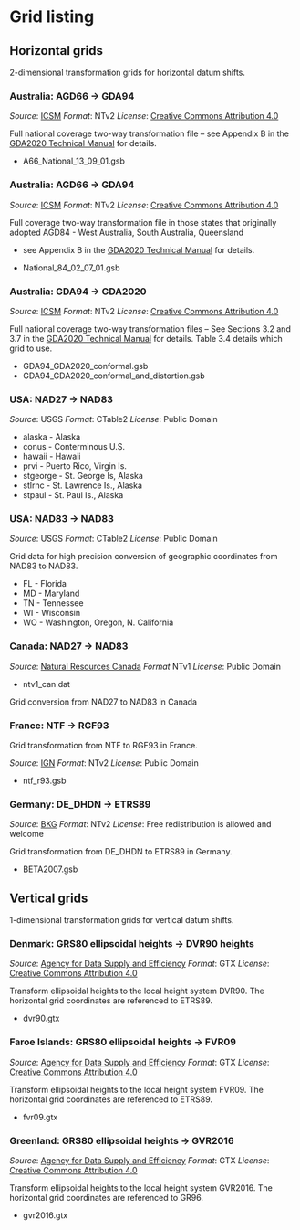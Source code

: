 # Grid listing

## Horizontal grids

2-dimensional transformation grids for horizontal datum shifts.

### Australia: AGD66 -> GDA94

*Source*: [ICSM](https://github.com/icsm-au/transformation_grids)
*Format*: NTv2
*License*: [Creative Commons Attribution 4.0]((https://creativecommons.org/licenses/by/4.0/))

Full national coverage two-way transformation file – see Appendix B
in the [GDA2020 Technical Manual](http://www.icsm.gov.au/gda/tech.html) for details.

* A66_National_13_09_01.gsb

### Australia: AGD66 -> GDA94

*Source*: [ICSM](https://github.com/icsm-au/transformation_grids)
*Format*: NTv2
*License*: [Creative Commons Attribution 4.0](https://creativecommons.org/licenses/by/4.0/)

Full coverage two-way transformation file in those states that
originally adopted AGD84 - West Australia, South Australia, Queensland
- see Appendix B in the [GDA2020 Technical Manual](http://www.icsm.gov.au/gda/tech.html)
for details.

* National_84_02_07_01.gsb

### Australia: GDA94 -> GDA2020

*Source*: [ICSM](https://github.com/icsm-au/transformation_grids)
*Format*: NTv2
*License*: [Creative Commons Attribution 4.0](https://creativecommons.org/licenses/by/4.0/)

Full national coverage two-way transformation files – See Sections 3.2
and 3.7 in the [GDA2020 Technical Manual](http://www.icsm.gov.au/gda/tech.html) for details.
Table 3.4 details which grid to use.

* GDA94_GDA2020_conformal.gsb
* GDA94_GDA2020_conformal_and_distortion.gsb

### USA: NAD27 -> NAD83

*Source*: USGS
*Format*: CTable2
*License*: Public Domain

* alaska - Alaska
* conus - Conterminous U.S.
* hawaii - Hawaii
* prvi - Puerto Rico, Virgin Is.
* stgeorge - St. George Is, Alaska
* stlrnc - St. Lawrence Is., Alaska
* stpaul - St. Paul Is., Alaska

### USA: NAD83 -> NAD83

*Source*: USGS
*Format*: CTable2
*License*: Public Domain

Grid data for high precision conversion of geographic coordinates from
NAD83 to NAD83.

* FL - Florida
* MD -  Maryland
* TN - Tennessee
* WI - Wisconsin
* WO - Washington, Oregon, N. California

### Canada: NAD27 -> NAD83

*Source*: [Natural Resources Canada](http://www.nrcan.gc.ca/earth-sciences/geomatics/geodetic-reference-systems/18766)
*Format* NTv1
*License*: Public Domain
* ntv1_can.dat

Grid conversion from NAD27 to NAD83 in Canada

### France: NTF -> RGF93

Grid transformation from NTF to RGF93 in France.

*Source*: [IGN](http://www.ign.fr/)
*Format*: NTv2
*License*: Public Domain

* ntf_r93.gsb

### Germany: DE_DHDN -> ETRS89

*Source*: [BKG](http://crs.bkg.bund.de/crseu/crs/descrtrans/BeTA/de_dhdn2etrs_beta.php)
*Format*: NTv2
*License*: Free redistribution is allowed and welcome

Grid transformation from DE_DHDN to ETRS89 in Germany.

* BETA2007.gsb

## Vertical grids

1-dimensional transformation grids for vertical datum shifts.

### Denmark: GRS80 ellipsoidal heights -> DVR90 heights

*Source*: [Agency for Data Supply and Efficiency](https://github.com/NordicGeodesy/NordicTransformations)
*Format*: GTX
*License*: [Creative Commons Attribution 4.0](https://creativecommons.org/licenses/by/4.0/)

Transform ellipsoidal heights to the local height system DVR90. The horizontal
grid coordinates are referenced to ETRS89.

* dvr90.gtx

### Faroe Islands: GRS80 ellipsoidal heights -> FVR09

*Source*: [Agency for Data Supply and Efficiency](https://github.com/NordicGeodesy/NordicTransformations)
*Format*: GTX
*License*: [Creative Commons Attribution 4.0](https://creativecommons.org/licenses/by/4.0/)

Transform ellipsoidal heights to the local height system FVR09. The horizontal
grid coordinates are referenced to ETRS89.

* fvr09.gtx

### Greenland: GRS80 ellipsoidal heights -> GVR2016

*Source*: [Agency for Data Supply and Efficiency](https://github.com/NordicGeodesy/NordicTransformations)
*Format*: GTX
*License*: [Creative Commons Attribution 4.0](https://creativecommons.org/licenses/by/4.0/)

Transform ellipsoidal heights to the local height system GVR2016. The horizontal
grid coordinates are referenced to GR96.

* gvr2016.gtx

